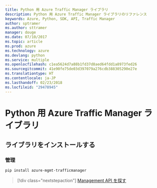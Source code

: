 ```yaml
---
title: Python 用 Azure Traffic Manager ライブラリ
description: Python 用 Azure Traffic Manager ライブラリのリファレンス
keywords: Azure, Python, SDK, API, Traffic Manager
author: sptramer
ms.author: sttramer
manager: douge
ms.date: 07/10/2017
ms.topic: article
ms.prod: azure
ms.technology: azure
ms.devlang: python
ms.service: multiple
ms.openlocfilehash: c1ea5624d7a88b1fd37d8aed64fdd1a8973fed26
ms.sourcegitcommit: 41e90fe75de03d397079a276cdb388305290e27e
ms.translationtype: HT
ms.contentlocale: ja-JP
ms.lasthandoff: 02/23/2018
ms.locfileid: "29478945"
---
```

# <a name="azure-traffic-manager-libraries-for-python"></a>Python 用 Azure Traffic Manager ライブラリ

## <a name="install-the-libraries"></a>ライブラリをインストールする


### <a name="management"></a>管理

```bash
pip install azure-mgmt-trafficmanager
```
> [!div class="nextstepaction"]
> [Management API を探す](/python/api/overview/azure/trafficmanager/management)